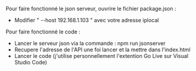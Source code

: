 Pour faire fonctionné le json serveur, ouvrire le fichier package.json :
- Modifier " --host 192.168.1.103 " avec votre adresse iplocal 

Pour faire fonctionné le code : 
- Lancer le serveur json via la commande : npm run jsonserver
- Recupere l'adresse de l'API une foi lancer et la mettre dans l'index.html
- Lancer le code (j'utilise personnellement l'extention Go Live sur Visual Studio Code)
